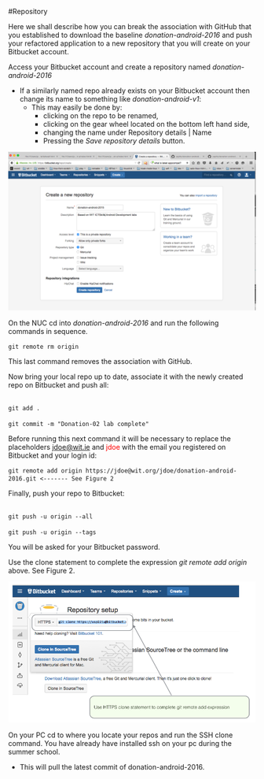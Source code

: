 #Repository

Here we shall describe how you can break the association with GitHub that you established to download the baseline *donation-android-2016* and push your refactored application to a new repository that you will create on your Bitbucket account.


Access your Bitbucket account and create a repository named *donation-android-2016*

- If a similarly named repo already exists on your Bitbucket account then change its name to something like *donation-android-v1*:
	- This may easily be done by:
		- clicking on the repo to be renamed, 
		- clicking on the gear wheel located on the bottom left hand side, 
		- changing the name under Repository details | Name
		- Pressing the *Save repository details* button.

![Figure 1](img/28.png)

On the NUC cd into *donation-android-2016* and run the following commands in sequence.

```
git remote rm origin
```
This last command removes the association with GitHub.

Now bring your local repo up to date, associate it with the newly created repo on Bitbucket and push all:


```

git add .

git commit -m "Donation-02 lab complete"

```
Before running this next command it will be necessary to replace the placeholders <font color='red'>jdoe@wit.ie</font> and <font color='red'>jdoe</font> with the email you registered on Bitbucket and your login id:

```
git remote add origin https://jdoe@wit.org/jdoe/donation-android-2016.git <------- See Figure 2
```

Finally, push your repo to Bitbucket:
```

git push -u origin --all  

git push -u origin --tags  
```
You will be asked for your Bitbucket password.


Use the clone statement to complete the expression *git remote add origin* above. See Figure 2.

![Figure 2](img/29.png)

On your PC cd to where you locate your repos and run the SSH clone command. You have already have installed ssh on your pc during the summer school.

- This will pull the latest commit of donation-android-2016.


